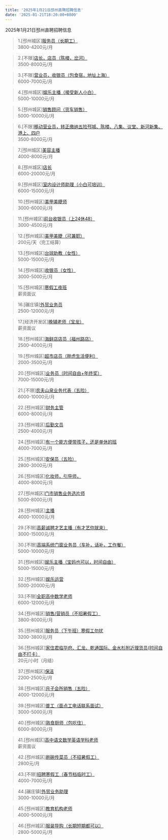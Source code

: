 ```yaml
---
title: '2025年1月21日邳州直聘招聘信息'
date: '2025-01-21T18:20:00+0800'
---
```

2025年1月21日邳州直聘招聘信息
<!--more-->
>1.[邳州城区][服务员（长期工）](https://www.pizhouzhipin.com/job/37198)<br>
>3800-4200元/月

>2.[不限][店长，店员（陈楼，岔河）](https://www.pizhouzhipin.com/job/38108)<br>
>3500-8000元/月

>3.[不限][营业员，收银员（包食宿，地址上海）](https://www.pizhouzhipin.com/job/37286)<br>
>6000-7000元/月

>4.[邳州城区][娱乐主播（接受新人小白）](https://www.pizhouzhipin.com/job/38117)<br>
>5000-10000元/月

>5.[邳州城区][销售顾问（货车销售）](https://www.pizhouzhipin.com/job/26464)<br>
>5000-10000元/月

>6.[不限][移动营业员，转正缴纳五险邳城、陈楼、八集、议堂、新河新集、港上、四户](https://www.pizhouzhipin.com/job/32896)<br>
>3500-8000元/月

>7.[邳州城区][美容主播](https://www.pizhouzhipin.com/job/38099)<br>
>4000-8000元/月

>8.[邳州城区][店长](https://www.pizhouzhipin.com/job/38100)<br>
>6000-20000元/月

>9.[邳州城区][室内设计师助理（小白可培训）](https://www.pizhouzhipin.com/job/35224)<br>
>6000-15000元/月

>10.[邳州城区][美甲美睫师](https://www.pizhouzhipin.com/job/38976)<br>
>3000-6000元/月

>11.[邳州城区][前台收银员（上24休48）](https://www.pizhouzhipin.com/job/38778)<br>
>3000-4500元/月

>12.[邳州城区][美甲美睫（可兼职）](https://www.pizhouzhipin.com/job/38977)<br>
>200元/天（完工结算）

>13.[邳州城区][台球助教（女性）](https://www.pizhouzhipin.com/job/38709)<br>
>5000-15000元/月

>14.[邳州城区][收银员（女性）](https://www.pizhouzhipin.com/job/38710)<br>
>3000-5000元/月

>15.[邳州城区][寒假工夜班](https://www.pizhouzhipin.com/job/37336)<br>
>薪资面议

>16.[碾庄镇][外贸业务员](https://www.pizhouzhipin.com/job/36113)<br>
>2500-12000元/月

>17.[经济开发区][晚辅老师（宝龙）](https://www.pizhouzhipin.com/job/38764)<br>
>薪资面议

>18.[邳州城区][海鲜店店员（福州路店）](https://www.pizhouzhipin.com/job/38925)<br>
>2500-4000元/月

>19.[邳州城区][超市店员（胖虎生活便利）](https://www.pizhouzhipin.com/job/38946)<br>
>2000-3500元/月

>20.[邳州城区][业务员（时间自由+年终奖）](https://www.pizhouzhipin.com/job/38950)<br>
>7000-15000元/月

>21.[不限][农夫山泉业务代表（五险）](https://www.pizhouzhipin.com/job/38965)<br>
>6000-10000元/月

>22.[邳州城区][财务主管](https://www.pizhouzhipin.com/job/38989)<br>
>6000-8000元/月

>23.[邳州城区][后勤文员](https://www.pizhouzhipin.com/job/34332)<br>
>2500-4000元/月

>24.[邳州城区][有一个能方便带孩子，还是单休的班](https://www.pizhouzhipin.com/job/26059)<br>
>4000-7000元/月

>25.[邳州城区][安保员（五险）](https://www.pizhouzhipin.com/job/3585)<br>
>2800-3000元/月

>26.[邳州城区][化妆师，引导师，](https://www.pizhouzhipin.com/job/26234)<br>
>4000-8000元/月

>27.[邳州城区][门市销售业务选片师](https://www.pizhouzhipin.com/job/35039)<br>
>5000-8000元/月

>28.[邳州城区][主播](https://www.pizhouzhipin.com/job/38915)<br>
>4000-10000元/月

>29.[不限][高薪诚聘才艺主播（有才艺你就来）](https://www.pizhouzhipin.com/job/38885)<br>
>3000-15000元/月

>30.[不限][高端系统门窗业务员（车补，话补，工作餐）](https://www.pizhouzhipin.com/job/31406)<br>
>5000-10000元/月

>31.[邳州城区][娱乐主播（宝妈也可以，时间自由）](https://www.pizhouzhipin.com/job/36359)<br>
>5000-15000元/月

>32.[邳州城区][娱乐运营](https://www.pizhouzhipin.com/job/39002)<br>
>5000-20000元/月

>33.[不限][全职高中数学老师](https://www.pizhouzhipin.com/job/38480)<br>
>6000-12000元/月

>34.[邳州城区][销售/营销员（不招暑假工）](https://www.pizhouzhipin.com/job/34412)<br>
>3800-8000元/月

>35.[邳州城区][服务员（下午班）寒假工勿扰](https://www.pizhouzhipin.com/job/36589)<br>
>3200-3800元/月

>36.[邳州城区][家住君临华府、汇龙、乾通国际、金水杉附近理货员(时间自由不打卡）](https://www.pizhouzhipin.com/job/16923)<br>
>20元/小时（月结）

>37.[邳州城区][保洁](https://www.pizhouzhipin.com/job/38319)<br>
>2200-2500元/月

>38.[邳州城区][月子会所销售（五险）](https://www.pizhouzhipin.com/job/38929)<br>
>4000-12000元/月

>39.[邳州城区][普工（面点工电话联系面试）](https://www.pizhouzhipin.com/job/26129)<br>
>3000-5000元/月

>40.[邳州城区][熟食厨师（包吃住）](https://www.pizhouzhipin.com/job/38993)<br>
>6000-8000元/月

>41.[邳州城区][高中语文数学英语学科老师](https://www.pizhouzhipin.com/job/27199)<br>
>薪资面议

>42.[邳州城区][刷碗传菜员（不招暑假工）](https://www.pizhouzhipin.com/job/36362)<br>
>2800元/月

>43.[不限][招聘寒假工（春节档临时工）](https://www.pizhouzhipin.com/job/38797)<br>
>4000-7000元/月

>44.[碾庄镇][外贸业务助理](https://www.pizhouzhipin.com/job/38921)<br>
>3000-10000元/月

>45.[邳州城区][教育机构老师](https://www.pizhouzhipin.com/job/38995)<br>
>4000-5000元/月

>46.[邳州城区][服装导购（长期短期都可以）](https://www.pizhouzhipin.com/job/32834)<br>
>2800-5000元/月

